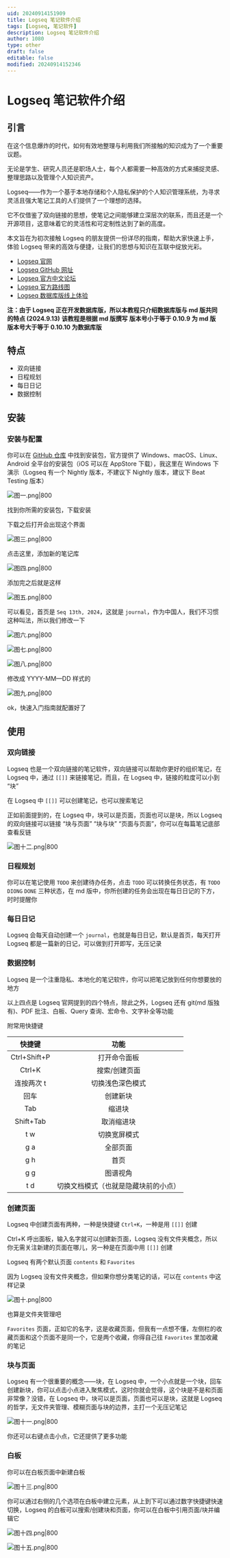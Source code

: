 ```yaml
---
uid: 20240914151909
title: Logseq 笔记软件介绍
tags: [Logseq, 笔记软件]
description: Logseq 笔记软件介绍
author: 1080
type: other
draft: false
editable: false
modified: 20240914152346
---
```


# Logseq 笔记软件介绍

## 引言

在这个信息爆炸的时代，如何有效地整理与利用我们所接触的知识成为了一个重要议题。

无论是学生、研究人员还是职场人士，每个人都需要一种高效的方式来捕捉灵感、整理思路以及管理个人知识资产。

Logseq——作为一个基于本地存储和个人隐私保护的个人知识管理系统，为寻求灵活且强大笔记工具的人们提供了一个理想的选择。

它不仅借鉴了双向链接的思想，使笔记之间能够建立深层次的联系，而且还是一个开源项目，这意味着它的灵活性和可定制性达到了新的高度。

本文旨在为初次接触 Logseq 的朋友提供一份详尽的指南，帮助大家快速上手，体验 Logseq 带来的高效与便捷，让我们的思想与知识在互联中绽放光彩。

- [Logseq 官网](http://Logseq.com)
- [Logseq GitHub 网址](http://github.com/Logseq/Logseq)
- [Logseq 官方中文论坛](http://cn.Logseq.com)
- [Logseq 官方路线图](http://trello.com/b/8txSM12G/roadmap)
- [Logseq 数据库版线上体验](https://test.Logseq.com/)

**注：由于 Logseq 正在开发数据库版，所以本教程只介绍数据库版与 md 版共同的特点 (2024.9.13)**
**该教程是根据 md 版撰写**
**版本号小于等于 0.10.9 为 md 版**
**版本号大于等于 0.10.10 为数据库版**

## 特点

- 双向链接
- 日程规划
- 每日日记
- 数据控制

## 安装

### 安装与配置

你可以在 [GitHub 仓库](https://github.com/Logseq/Logseq/releases) 中找到安装包，官方提供了 Windows、macOS、Linux、Android 全平台的安装包（iOS 可以在 AppStore 下载），我这里在 Windows 下演示（Logseq 有一个 Nightly 版本，不建议下 Nightly 版本，建议下 Beat Testing 版本）

![图一.png|800](https://cdn.pkmer.cn/images/%E5%9B%BE%E4%B8%80.png!pkmer)

找到你所需的安装包，下载安装

下载之后打开会出现这个界面

![图三.png|800](https://cdn.pkmer.cn/images/%E5%9B%BE%E4%B8%89.png!pkmer)

点击这里，添加新的笔记库

![图四.png|800](https://cdn.pkmer.cn/images/%E5%9B%BE%E5%9B%9B.png!pkmer)

添加完之后就是这样

![图五.png|800](https://cdn.pkmer.cn/images/%E5%9B%BE%E4%BA%94.png!pkmer)

可以看见，首页是 `Seq 13th, 2024`，这就是 `journal`，作为中国人，我们不习惯这种叫法，所以我们修改一下

![图六.png|800](https://cdn.pkmer.cn/images/%E5%9B%BE%E5%85%AD.png!pkmer)

![图七.png|800](https://cdn.pkmer.cn/images/%E5%9B%BE%E4%B8%83.png!pkmer)

![图八.png|800](https://cdn.pkmer.cn/images/%E5%9B%BE%E5%85%AB.png!pkmer)

修改成 YYYY-MM—DD 样式的

![图九.png|800](https://cdn.pkmer.cn/images/%E5%9B%BE%E4%B9%9D.png!pkmer)

ok，快速入门指南就配置好了

## 使用

### 双向链接

Logseq 也是一个双向链接的笔记软件，双向链接可以帮助你更好的组织笔记，在 Logseq 中，通过 `[[]]` 来链接笔记，而且，在 Logseq 中，链接的粒度可以小到 “块”

在 Logseq 中 `[[]]` 可以创建笔记，也可以搜索笔记

正如前面提到的，在 Logseq 中，块可以是页面，页面也可以是块，所以 Logseq 的双向链接可以链接 “块与页面” “块与块” “页面与页面”，你可以在每篇笔记底部查看反链

![图十二.png|800](https://cdn.pkmer.cn/images/%E5%9B%BE%E5%8D%81%E4%BA%8C.png!pkmer)

### 日程规划

你可以在笔记使用 `TODO` 来创建待办任务，点击 `TODO` 可以转换任务状态，有 `TODO` `DIONG` `DONE` 三种状态，在 md 版中，你所创建的任务会出现在每日日记的下方，时时提醒你

### 每日日记

Logseq 会每天自动创建一个 `journal`，也就是每日日记，默认是首页，每天打开 Logseq 都是一篇新的日记，可以做到打开即写，无压记录

### 数据控制

Logseq 是一个注重隐私、本地化的笔记软件，你可以把笔记放到任何你想要放的地方

以上四点是 Logseq 官网提到的四个特点，除此之外，Logseq 还有 git(md 版独有)、PDF 批注、白板、Query 查询、宏命令、文字补全等功能

附常用快捷键

|     快捷键      |         功能         |
| :----------: | :----------------: |
| Ctrl+Shift+P |       打开命令面板       |
|    Ctrl+K    |      搜索/创建页面       |
|    连按两次 t    |      切换浅色深色模式      |
|      回车      |        创建新块        |
|     Tab      |        缩进块         |
|  Shift+Tab   |       取消缩进块        |
|     t w      |       切换宽屏模式       |
|     g a      |        全部页面        |
|     g h      |         首页         |
|     g g      |        图谱视角        |
|     t d      | 切换文档模式（也就是隐藏块前的小点） |

### 创建页面

Logseq 中创建页面有两种，一种是快捷键 `Ctrl+K`，一种是用 `[[]]` 创建

Ctrl+K 呼出面板，输入名字就可以创建新页面，Logseq 没有文件夹概念，所以你无需关注新建的页面在哪儿，另一种是在页面中用 `[[]]` 创建

Logseq 有两个默认页面 `contents` 和 `Favorites`

因为 Logseq 没有文件夹概念，但如果你想分类笔记的话，可以在 `contents` 中这样记录

![图十.png|800](https://cdn.pkmer.cn/images/%E5%9B%BE%E5%8D%81.png!pkmer)

也算是文件夹管理吧

`Favorites` 页面，正如它的名字，这是收藏页面，但我有一点想不懂，左侧栏的收藏页面和这个页面不是同一个，它是两个收藏，你得自己往 `Favorites` 里加收藏的笔记

### 块与页面

Logseq 有一个很重要的概念——块，在 Logseq 中，一个小点就是一个块，回车创建新块，你可以点击小点进入聚焦模式，这时你就会觉得，这个块是不是和页面非常像？没错，在 Logseq 中，块可以是页面，页面也可以是块，这就是 Logseq 的哲学，无文件夹管理、模糊页面与块的边界，主打一个无压记笔记

![图十一.png|800](https://cdn.pkmer.cn/images/%E5%9B%BE%E5%8D%81%E4%B8%80.png!pkmer)

你还可以右键点击小点，它还提供了更多功能

### 白板

你可以在白板页面中新建白板

![图十三.png|800](https://cdn.pkmer.cn/images/%E5%9B%BE%E5%8D%81%E4%B8%89.png!pkmer)

你可以通过右侧的几个选项在白板中建立元素，从上到下可以通过数字快捷键快速切换，Logseq 的白板可以搜索/创建块和页面，你可以在白板中引用页面/块并编辑它

![图十四.png|800](https://cdn.pkmer.cn/images/%E5%9B%BE%E5%8D%81%E5%9B%9B.png!pkmer)

![图十五.png|800](https://cdn.pkmer.cn/images/%E5%9B%BE%E5%8D%81%E4%BA%94.png!pkmer)
